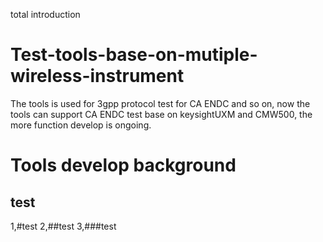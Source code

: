 total introduction
# Test-tools-base-on-mutiple-wireless-instrument
The tools is used for 3gpp protocol test  for CA ENDC and so on, now the tools can support CA ENDC test base on keysightUXM and CMW500, the more function develop is ongoing. 

Tools develop background
=====
test
-------
1,#test
2,##test
3,###test
